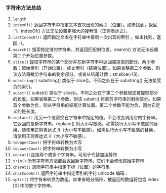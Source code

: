 ### 字符串方法总结
1. `length`
2. `indexOf()` 返回字符串中指定文本首次出现的索引（位置）。如未找到，返回 -1。indexOf() 方法无法设置更强大的搜索值（正则表达式）。
3. `lastIndexOf()` 返回指定文本在字符串中最后一次出现的索引 。如未找到，返回 -1。
4. `search()` 搜索特定值的字符串，并返回匹配的位置。search() 方法无法设置第二个开始位置参数。
5. `slice()` 提取字符串的某个部分并在新字符串中返回被提取的部分。两个参数：起始索引（开始位置），终止索引（结束位置）。如果省略第二个参数，则该方法将裁剪字符串的剩余部分。或者从结尾计数：str.slice(-13);
6. `substring()` substring() 类似于 slice()。不同之处在于 substring() 无法接受负的索引。
7. `substr()` substr() 类似于 slice()。不同之处在于第二个参数规定被提取部分的长度。如果省略第二个参数，则该 substr() 将裁剪字符串的剩余部分。如果首个参数为负，则从字符串的结尾计算位置。第二个参数不能为负，因为它定义的是长度。
8. `replace()` 用另一个值替换在字符串中指定的值。不会改变调用它的字符串。它返回的是新字符串。replace() 对大小写敏感。如需执行大小写不敏感的替换，请使用正则表达式 /i（大小写不敏感）。如需执行大小写不敏感的替换，请使用正则表达式 /i（大小写不敏感）。
9. `toUpperCase()`  把字符串转换为大写
10. `toLowerCase()` 把字符串转换为小写
11. `concat()`连接两个或多个字符串。可用于代替加运算符
12. `trim()` 所有字符串方法都会返回新字符串。它们不会修改原始字符串
13. `charAt()` 返回字符串中指定下标（位置）的字符串
14. `charCodeAt()` 返回字符串中指定索引的字符 unicode 编码：
15. `split()`  将字符串转换为数组。如果省略分隔符，被返回的数组将包含 index [0] 中的整个字符串。